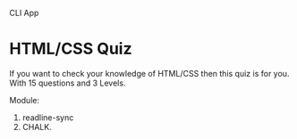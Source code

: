 CLI App

# HTML/CSS Quiz
 If you want to check your knowledge of HTML/CSS then this quiz is for you. With 15 questions and 3 Levels. 

Module:
1. readline-sync
1. CHALK.

